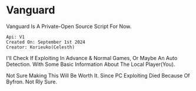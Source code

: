 # Vanguard
Vanguard Is A Private-Open Source Script
For Now.

```
Api: V1
Created On: September 1st 2024
Creator: Korieuko(Celesth) 
```


I'll Check If Exploiting In Advance & Normal Games, Or Maybe An Auto Detection.
With Some Basic Information About The Local Player(You).

Not Sure Making This Will Be Worth It.
Since PC Exploiting Died Because Of Byfron.
Not Rly Sure.

